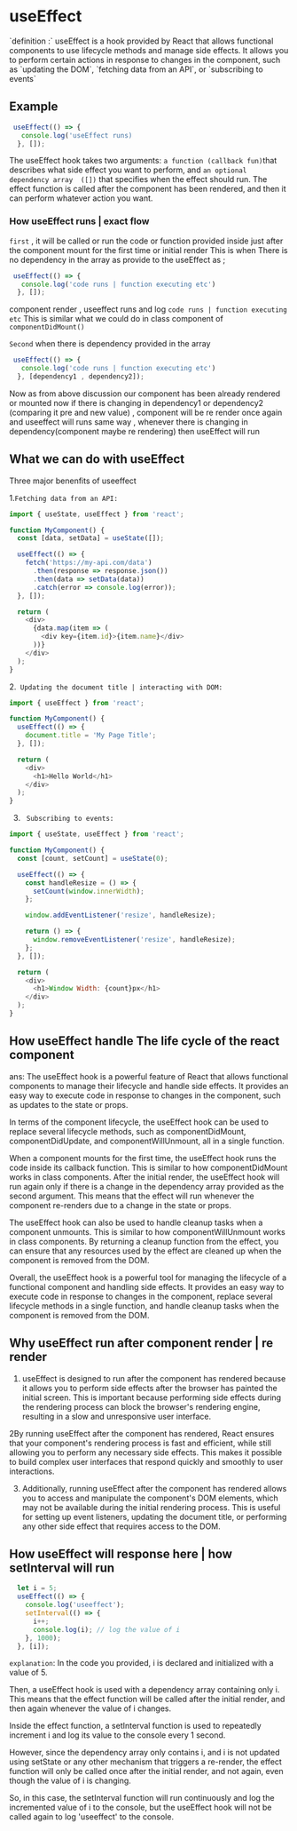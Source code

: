 # useEffect

<p>
`definition :`
useEffect is a hook provided by React that allows functional components to use lifecycle methods and manage side effects. 
It allows you to perform certain actions in response to changes in the component, such as 
`updating the DOM`, `fetching data from an API`, or `subscribing to events`


## Example
```javascript
 useEffect(() => {
   console.log('useEffect runs)
  }, []);
```

The useEffect hook takes two arguments: `a function (callback fun)`that describes what side effect you want to perform, and 
`an optional dependency array  ([])` that specifies when the effect should run. 
The effect function is called after the component has been rendered, and then it can perform whatever action you want.



###  How useEffect runs |  exact flow 
`first` ,
it will be called or run the code or function provided inside just after the component mount for the first time or initial render 
This is when There is no dependency in the array as provide to the useEffect as ; 

```javascript
 useEffect(() => {
   console.log('code runs | function executing etc')
  }, []);
```
component render , useeffect runs and log  `code runs | function executing etc` 
This is similar what we could do in class component of `componentDidMount()`

`Second`
when there is dependency provided in the array



```javascript
 useEffect(() => {
   console.log('code runs | function executing etc')
  }, [dependency1 , dependency2]);
```
Now as from above discussion our component has been already rendered or mounted now 
if there is changing in dependency1 or dependency2 (comparing it pre and new value) , component will be re render once again and useeffect will runs same way , whenever there is changing in dependency(component maybe re rendering) then useEffect will run




##  What we can do with useEffect

Three major benenfits of useeffect


1.`Fetching data from an API:`

```javascript
import { useState, useEffect } from 'react';

function MyComponent() {
  const [data, setData] = useState([]);

  useEffect(() => {
    fetch('https://my-api.com/data')
      .then(response => response.json())
      .then(data => setData(data))
      .catch(error => console.log(error));
  }, []);

  return (
    <div>
      {data.map(item => (
        <div key={item.id}>{item.name}</div>
      ))}
    </div>
  );
}
```

2.` Updating the document title | interacting with DOM:`

```javascript
import { useEffect } from 'react';

function MyComponent() {
  useEffect(() => {
    document.title = 'My Page Title';
  }, []);

  return (
    <div>
      <h1>Hello World</h1>
    </div>
  );
}
```

3. ` Subscribing to events:`

```javascript
import { useState, useEffect } from 'react';

function MyComponent() {
  const [count, setCount] = useState(0);

  useEffect(() => {
    const handleResize = () => {
      setCount(window.innerWidth);
    };

    window.addEventListener('resize', handleResize);

    return () => {
      window.removeEventListener('resize', handleResize);
    };
  }, []);

  return (
    <div>
      <h1>Window Width: {count}px</h1>
    </div>
  );
}
```




##  How useEffect handle The life cycle of the react component
ans:
The useEffect hook is a powerful feature of React that allows functional components to manage their lifecycle and handle side effects. It provides an easy way to execute code in response to changes in the component, such as updates to the state or props.

In terms of the component lifecycle, the useEffect hook can be used to replace several lifecycle methods, such as componentDidMount, componentDidUpdate, and componentWillUnmount, all in a single function.

When a component mounts for the first time, the useEffect hook runs the code inside its callback function. This is similar to how componentDidMount works in class components. After the initial render, the useEffect hook will run again only if there is a change in the dependency array provided as the second argument. This means that the effect will run whenever the component re-renders due to a change in the state or props.

The useEffect hook can also be used to handle cleanup tasks when a component unmounts. This is similar to how componentWillUnmount works in class components. By returning a cleanup function from the effect, you can ensure that any resources used by the effect are cleaned up when the component is removed from the DOM.

Overall, the useEffect hook is a powerful tool for managing the lifecycle of a functional component and handling side effects. It provides an easy way to execute code in response to changes in the component, replace several lifecycle methods in a single function, and handle cleanup tasks when the component is removed from the DOM.






##  Why useEffect  run after component render | re render 

1. useEffect is designed to run after the component has rendered because it allows you to perform side effects after the browser has painted the initial screen. This is important because performing side effects during the rendering process can block the browser's rendering engine, resulting in a slow and unresponsive user interface.

2By running useEffect after the component has rendered, React ensures that your component's rendering process is fast and efficient, while still allowing you to perform any necessary side effects. This makes it possible to build complex user interfaces that respond quickly and smoothly to user interactions.

3. Additionally, running useEffect after the component has rendered allows you to access and manipulate the component's DOM elements, which may not be available during the initial rendering process. This is useful for setting up event listeners, updating the document title, or performing any other side effect that requires access to the DOM.








##  How useEffect will response here | how setInterval will run 

```javascript
  let i = 5;
  useEffect(() => {
    console.log('useeffect');
    setInterval(() => {
      i++;
      console.log(i); // log the value of i
    }, 1000);
  }, [i]);
```
`explanation`: 
In the code you provided, i is declared and initialized with a value of 5.

Then, a useEffect hook is used with a dependency array containing only i. This means that the effect function will be called after the initial render, and then again whenever the value of i changes.

Inside the effect function, a setInterval function is used to repeatedly increment i and log its value to the console every 1 second.

However, since the dependency array only contains i, and i is not updated using setState or any other mechanism that triggers a re-render, the effect function will only be called once after the initial render, and not again, even though the value of i is changing.

So, in this case, the setInterval function will run continuously and log the incremented value of i to the console, but the useEffect hook will not be called again to log 'useeffect' to the console.



</p>